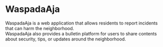 # WaspadaAja
WaspadaAja is a web application that allows residents to report incidents that can harm the neighborhood.<br>
WaspadaAja also provides a bulletin platform for users to share contents about security, tips, or updates around the neighborhood.
